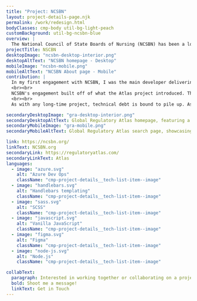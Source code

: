 ```yaml
---
title: "Project: NCSBN"
layout: project-details-page.njk
permalink: /work/redesign.html
bodyClasses: cmp-body util-bg-light-peach
customBackground: util-bg-ncsbn-blue
overview: |
  The National Council of State Boards of Nursing (NCSBN) has been a longtime Sparkbox client. Over several engagements, NCSBN has added projects to their monorepo, undergone a major redesign of their corporate site, and even addressed their technical debt. Our team assisted in delivering refreshed Figma designs, updated Handlebars patterns in their monorepo, tackled their tech debt, and even created tools to help them understand their Google Analytics better.
projectTitle: NSCBN
desktopImage: "ncsbn-desktop-interior.png"
desktopAltText: "NCSBN homepage - Desktop"
mobileImage: "ncsbn-mobile.png"
mobileAltText: "NCSBN About page - Mobile"
contribution: |
  In my first engagement with NCSBN, I was the main developer delivering code. Under the guidance of tech lead, I added a brand new project, called Global Regulatory Atlas, into NCSBN's monorepo. I worked with a designer to create Handlebars components and demo pages in their pattern library. In doing so, we introduced a new design language to the Atlas tool, modernizing the UI and clarifying the functionality in the search tools.
  <br><br>
  NCSBN's engagement built off of what the Atlas project introduced. The clients wanted to update their corporate site design to align more with the design language we introduced in the Atlas project, and simplify some of their navigation. This was a major update for them, and we worked hard to deliver a brand new site in a very short three-month timeline. Because I was the contributor who had most recently been on an NCSBN project, I was able to contribute to the technical discussions quite heavily. I made suggestions regarding the reusable components that best matched the designs, and assisted the team in navigating the repository, getting them onboarded much more quickly. That knowledge proved valuable as our deadline for delivering the updated pattern library was only three months, so we were able to cruise through much of the work with blockers!
  <br><br>
  As with any long-time project, technical debt is bound to pile up. As part of another project with NCSBN, we entered maintenance mode with them and were able to address that tech debt. In this engagement, we tackled the SCSS architecture. Because the monorepo includes several microsites, the style architecture includes some shared styles, across all microsites, and project-specific styles. Over six weeks, we consolidated share styles into a single entry point directory, and standardized how we imported the project-specific styles. We were able to update NCSBN's use of <code>@use</code> and <code>@forward</code>, modernizing the style in which their SCSS is written. The NCSBN data engineers were also migrating from Universal Analytics to Google Analytics. I helped create a Node script that would gather all of the Google Analytics data, and compile it into an exportable CSV file with all sorts of data points.

secondaryDesktopImage: "gra-desktop-interior.png"
secondaryDesktopAltText: Global Regulatory Atlas homepage, featuring a dropdown tool to view a country's nursing regulations and a grid of icons with corresponding descriptions and details of data users can find within the Atlas.
secondaryMobileImage: "gra-mobile.png"
secondaryMobileAltText: Global Regulatory Atlas search page, showcasing the search results for Mexico and contact information for Mexico's Ministry of Health.

link: https://ncsbn.org/
linkText: NCSBN.org
secondaryLink: https://regulatoryatlas.com/
secondaryLinkText: Atlas
languages:
  - image: "azure.svg"
    alt: "Azure Dev Ops"
    className: "cmp-project-details__tech-list-item--image"
  - image: "handlebars.svg"
    alt: "Handlebars templating"
    className: "cmp-project-details__tech-list-item--image"
  - image: "sass.svg"
    alt: "SCSS"
    className: "cmp-project-details__tech-list-item--image"
  - image: "javascript.svg"
    alt: "Vanilla JavaScript"
    className: "cmp-project-details__tech-list-item--image"
  - image: "figma.svg"
    alt: "Figma"
    className: "cmp-project-details__tech-list-item--image"
  - image: "node-js.svg"
    alt: "Node.js"
    className: "cmp-project-details__tech-list-item--image"

collabText:
  paragraph: Interested in working together or collaborating on a project?
  bold: Shoot me a message!
  linkText: Get in Touch
---
```

